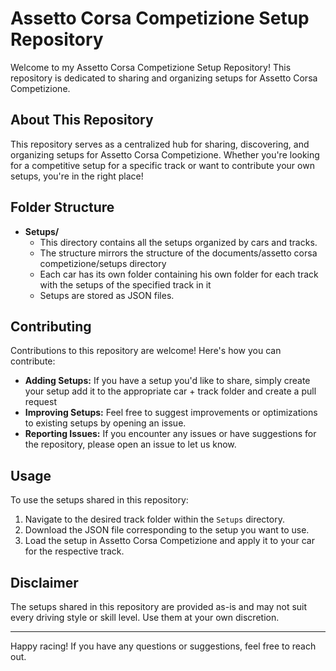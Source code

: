 # Assetto Corsa Competizione Setup Repository

Welcome to my Assetto Corsa Competizione Setup Repository! This repository is dedicated to sharing and organizing setups for Assetto Corsa Competizione.

## About This Repository

This repository serves as a centralized hub for sharing, discovering, and organizing setups for Assetto Corsa Competizione. Whether you're looking for a competitive setup for a specific track or want to contribute your own setups, you're in the right place!

## Folder Structure

- **Setups/**
  - This directory contains all the setups organized by cars and tracks.
  - The structure mirrors the structure of the documents/assetto corsa competizione/setups directory
  - Each car has its own folder containing his own folder for each track with the setups of the specified track in it
  - Setups are stored as JSON files.

## Contributing

Contributions to this repository are welcome! Here's how you can contribute:

- **Adding Setups:** If you have a setup you'd like to share, simply create your setup add it to the appropriate car + track folder and create a pull request
- **Improving Setups:** Feel free to suggest improvements or optimizations to existing setups by opening an issue.
- **Reporting Issues:** If you encounter any issues or have suggestions for the repository, please open an issue to let us know.

## Usage

To use the setups shared in this repository:

1. Navigate to the desired track folder within the `Setups` directory.
2. Download the JSON file corresponding to the setup you want to use.
3. Load the setup in Assetto Corsa Competizione and apply it to your car for the respective track.

## Disclaimer

The setups shared in this repository are provided as-is and may not suit every driving style or skill level. Use them at your own discretion.

---

Happy racing! If you have any questions or suggestions, feel free to reach out.
